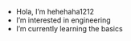 -  Hola, I’m hehehaha1212
-  I’m interested in engineering
-  I’m currently learning the basics

<!---
hehehaha1212/hehehaha1212 is a ✨ special ✨ repository because its `README.md` (this file) appears on your GitHub profile.
You can click the Preview link to take a look at your changes.
--->

